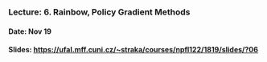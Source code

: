 ### Lecture: 6. Rainbow, Policy Gradient Methods
#### Date: Nov 19
#### Slides: https://ufal.mff.cuni.cz/~straka/courses/npfl122/1819/slides/?06
